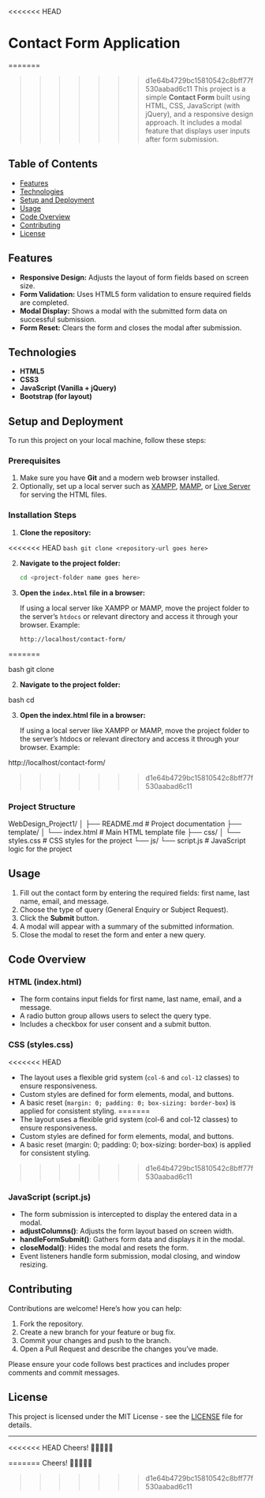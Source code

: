 <<<<<<< HEAD
# Contact Form Application

=======
>>>>>>> d1e64b4729bc15810542c8bff77f530aabad6c11
This project is a simple **Contact Form** built using HTML, CSS, JavaScript (with jQuery), and a responsive design approach. 
It includes a modal feature that displays user inputs after form submission.

## Table of Contents

- [Features](#features)
- [Technologies](#technologies)
- [Setup and Deployment](#setup-and-deployment)
- [Usage](#usage)
- [Code Overview](#code-overview)
- [Contributing](#contributing)
- [License](#license)
  
## Features

- **Responsive Design:** Adjusts the layout of form fields based on screen size.
- **Form Validation:** Uses HTML5 form validation to ensure required fields are completed.
- **Modal Display:** Shows a modal with the submitted form data on successful submission.
- **Form Reset:** Clears the form and closes the modal after submission.

## Technologies

- **HTML5**
- **CSS3**
- **JavaScript (Vanilla + jQuery)**
- **Bootstrap (for layout)**

## Setup and Deployment

To run this project on your local machine, follow these steps:

### Prerequisites

1. Make sure you have **Git** and a modern web browser installed.
2. Optionally, set up a local server such as [XAMPP](https://www.apachefriends.org/index.html), [MAMP](https://www.mamp.info/en/), or [Live Server](https://marketplace.visualstudio.com/items?itemName=ritwickdey.LiveServer) for serving the HTML files.

### Installation Steps

1. **Clone the repository:**

<<<<<<< HEAD
    ```bash
    git clone <repository-url goes here>
    ```

2. **Navigate to the project folder:**

    ```bash
    cd <project-folder name goes here>
    ```

3. **Open the `index.html` file in a browser:**

    If using a local server like XAMPP or MAMP, move the project folder to the server’s `htdocs` or relevant directory and access it through your browser. Example:

    ```
    http://localhost/contact-form/
    ```
=======
    
bash
    git clone <repository-url goes here>


2. **Navigate to the project folder:**

    
bash
    cd <project-folder name goes here>


3. **Open the index.html file in a browser:**

    If using a local server like XAMPP or MAMP, move the project folder to the server’s htdocs or relevant directory and access it through your browser. Example:

    
http://localhost/contact-form/

>>>>>>> d1e64b4729bc15810542c8bff77f530aabad6c11

### Project Structure
WebDesign_Project1/ │ ├── README.md # Project documentation ├── template/ │ └── index.html # Main HTML template file ├── css/ │ └── styles.css # CSS styles for the project └── js/ └── script.js # JavaScript logic for the project

## Usage

1. Fill out the contact form by entering the required fields: first name, last name, email, and message.
2. Choose the type of query (General Enquiry or Subject Request).
3. Click the **Submit** button.
4. A modal will appear with a summary of the submitted information.
5. Close the modal to reset the form and enter a new query.

## Code Overview

### HTML (index.html)

- The form contains input fields for first name, last name, email, and a message.
- A radio button group allows users to select the query type.
- Includes a checkbox for user consent and a submit button.

### CSS (styles.css)

<<<<<<< HEAD
- The layout uses a flexible grid system (`col-6` and `col-12` classes) to ensure responsiveness.
- Custom styles are defined for form elements, modal, and buttons.
- A basic reset (`margin: 0; padding: 0; box-sizing: border-box`) is applied for consistent styling.
=======
- The layout uses a flexible grid system (col-6 and col-12 classes) to ensure responsiveness.
- Custom styles are defined for form elements, modal, and buttons.
- A basic reset (margin: 0; padding: 0; box-sizing: border-box) is applied for consistent styling.
>>>>>>> d1e64b4729bc15810542c8bff77f530aabad6c11

### JavaScript (script.js)

- The form submission is intercepted to display the entered data in a modal.
- **adjustColumns()**: Adjusts the form layout based on screen width.
- **handleFormSubmit()**: Gathers form data and displays it in the modal.
- **closeModal()**: Hides the modal and resets the form.
- Event listeners handle form submission, modal closing, and window resizing.

## Contributing

Contributions are welcome! Here’s how you can help:

1. Fork the repository.
2. Create a new branch for your feature or bug fix.
3. Commit your changes and push to the branch.
4. Open a Pull Request and describe the changes you’ve made.

Please ensure your code follows best practices and includes proper comments and commit messages.

## License

This project is licensed under the MIT License - see the [LICENSE](LICENSE) file for details.

---

<<<<<<< HEAD
Cheers! 🎉👨‍💻👩‍💻


=======
Cheers! 🎉👨‍💻👩‍💻
>>>>>>> d1e64b4729bc15810542c8bff77f530aabad6c11
